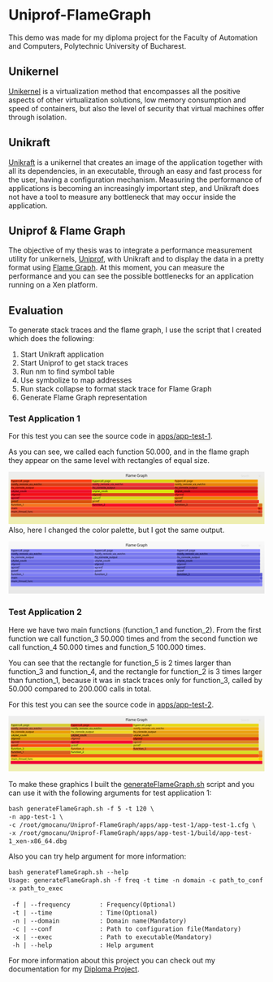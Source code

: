 # Uniprof-FlameGraph

This demo was made for my diploma project for the Faculty of Automation and Computers, Polytechnic University of Bucharest.

## Unikernel
[Unikernel](http://unikernel.org/) is a virtualization method that encompasses all the positive aspects of other virtualization solutions, low memory consumption and speed of containers, but also the level of security that virtual machines offer through isolation.

## Unikraft
[Unikraft](https://unikraft.org/) is a unikernel that creates an image of the application together with all its dependencies, in an executable, through an easy and fast process for the user, having a configuration mechanism. Measuring the performance of applications is becoming an increasingly important step, and Unikraft does not have a tool to measure any bottleneck that may occur inside the application. 

## Uniprof & Flame Graph
The objective of my thesis was to integrate a performance measurement utility for unikernels, [Uniprof](http://sysml.neclab.eu/projects/uniprof/), with Unikraft and to display the data in a pretty format using [Flame Graph](http://www.brendangregg.com/flamegraphs.html). At this moment, you can measure the performance and you can see the possible bottlenecks for an application running on a Xen platform.

## Evaluation

To generate stack traces and the flame graph, I use the script that I created which does the following:

1.  Start Unikraft application
2.  Start Uniprof to get stack traces
3.  Run nm to find symbol table
4.  Use symbolize to map addresses
5.  Run stack collapse to format stack trace for Flame Graph
6.  Generate Flame Graph representation


### Test Application 1

For this test you can see the source code in [apps/app-test-1](https://github.com/gabrielmocanu/Uniprof-FlameGraph/tree/main/apps/app-test-1).

As you can see, we called each function 50.000, and in the flame graph they appear on the same level with rectangles of equal size.

![Flame Graph](./apps/app-test-1/app-test-1-flamegraph.svg)
Also, here I changed the color palette, but I got the same output.

![Flame Graph](./apps/app-test-1/app-test-1-flamegraph-blue.svg)


### Test Application 2

Here we have two main functions (function_1 and function_2). From the first function we call function_3 50.000 times and from the second function we call function_4 50.000 times and function_5 100.000 times.

You can see that the rectangle for function_5 is 2 times larger than function_3 and function_4, and the rectangle for function_2 is 3 times larger than function_1, because it was in stack traces only for function_3, called by 50.000 compared to 200.000 calls in total.

For this test you can see the source code in [apps/app-test-2](https://github.com/gabrielmocanu/Uniprof-FlameGraph/tree/main/apps/app-test-2).

![Flame Graph](./apps/app-test-2/app-test-2-flamegraph.svg)


To make these graphics I built the [generateFlameGraph.sh](https://github.com/gabrielmocanu/uniprof/blob/master/generateFlameGraph.sh) script and you can use it with the following arguments for test application 1:

```
bash generateFlameGraph.sh -f 5 -t 120 \
-n app-test-1 \
-c /root/gmocanu/Uniprof-FlameGraph/apps/app-test-1/app-test-1.cfg \
-x /root/gmocanu/Uniprof-FlameGraph/apps/app-test-1/build/app-test-1_xen-x86_64.dbg
```

Also you can try help argument for more information:
```
bash generateFlameGraph.sh --help
Usage: generateFlameGraph.sh -f freq -t time -n domain -c path_to_conf -x path_to_exec

 -f | --frequency        : Frequency(Optional)
 -t | --time             : Time(Optional)
 -n | --domain           : Domain name(Mandatory)
 -c | --conf             : Path to configuration file(Mandatory)
 -x | --exec             : Path to executable(Mandatory)
 -h | --help             : Help argument

```


For more information about this project you can check out my documentation for my [Diploma Project](https://github.com/gabrielmocanu/Uniprof-FlameGraph/blob/main/Diploma_Project_Mocanu_Gabriel.pdf).